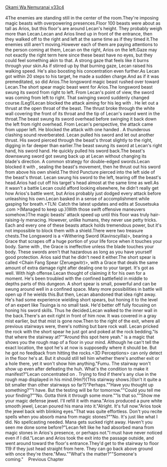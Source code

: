 [Okami Wa Nemuranai v33c4](https://www.sousetsuka.com/2020/12/okami-wa-nemuranai-334.html)
<br/><br/>
4The enemies are standing still in the center of the room.They're imposing magic beasts with overpowering presences.Floor 100 beasts were about as tall as Arios, but this floor's are around Lecan's height. They probably weigh more than Lecan.Lecan and Arios lined up in front of the entrance, then they walked off to the right and left at the same time as if they timed it.The enemies still aren't moving.However each of them are paying attentions to the person coming at them, Lecan on the right, Arios on the left.Gaze may not exactly the right term here since these beast have no eyes, but they could feel something akin to that. A strong gaze that feels like it burns through your skin.As if stirred up by that burning gaze, Lecan raised his walking speed. He's also boosting his concentration even further.As Lecan got within 20 steps to his target, he made a sudden charge.And as if it was premeditated, so did Arios.The longsword magic beast rushed over toward Lecan.The short spear magic beast went for Arios.The longsword beast swung its sword from right to left. From Lecan's point of view, the sword was coming from left to right. That swinging sword suddenly changed course.(Leg!)Lecan blocked the attack aiming for his leg with <Shield of Wolkan>. He let out a thrust at the open throat of the beast. The thrust broke through the white wall covering the front of its throat and the tip of Lecan's sword went in the throat.The beast swung its sword overhead before swinging it back down the left from right overhead. From Lecan's perspective, the attack came from upper left. He blocked the attack with one handed <Shield of Wolkan>. A thunderous clashing sound reverberated. Lecan pulled his sword and let out another thrust. His sword pierced through the beast's throat slightly to the right, digging in far deeper than earlier.The beast swung its sword at Lecan's right hand, his sword hand. He quickly pulled his sword back.The beast's downswung sword got swung back up at Lecan without changing its blade's direction. A common strategy for double-edged swords.Lecan blocked it with <Shield of Wolkan>, sealing the beast's movement, then he thrust out his sword from above his own shield.The third Puncture pierced into the left side of the beast's throat. Lecan swung his sword to the left, tearing off the beast's head.Arios had cut off his target's head almost at the same time as well.As it wasn't a battle Lecan could afford looking elsewhere, he didn't really get how Arios's battle went, but Arios probably just dodged every attack before unleashing his own.Lecan basked in a sense of accomplishment while gasping for breath.<TLN: Catch the latest updates and edits at Sousetsuka .com >(Managed to keep up.)(With those swift offensive maneuvers somehow.)The magic beasts' attack speed up until this floor was truly hair-raising-ly menacing. However, unlike humans, they never use petty tricks. Each and every one of these beasts attack holds tremendous power, but it's not impossible to block them with a shield.There were two treasure chests.The Longsword is a <Withering Sword (Kavinscyilla)>, bearing a Grace that scrapes off a huge portion of your life force when it touches your body. Same with <Curse Mark Sword>, the Grace is ineffective unless the blade touches your body. These swords aren't that hazardous as long as you have yourself good protection. Arios said that he didn't need it either.The short spear is called <Chain Fang Spear (Zeruegwitr)>, with a Grace that deals the same amount of extra damage right after dealing one to your target. It's got <State Retention> as well. With high offense.Lecan thought of claiming it for his own for a moment. He's been troubled with the confined battlefield in middle to depths parts of this dungeon. A short spear is small, powerful and can be swung around well in a confined space. Many more possibilities in battle will open up if he wields this.But then, Lecan abandoned that idea right away. He's had some experience wielding short spears, but honing it to the level of an expert like Tsuinga is no small task. He'd better off fully focusing on honing his sword skills. Thus he decided.Lecan walked to the inner wall in the back.There's an exit right in front of him now. It was covered in a gray mist earlier, but that mist is gone now.Then to the right of the exit, where all previous stairways were, there's nothing but bare rock wall. Lecan pricked the rock with the short spear he just got and poked at the rock bedding."Is that where the stairway at?""Around this spot here yeah."<Graph Make> is a magic that shows you the rough map of a floor in your mind. Although he can't tell the exact location, the spot he's at now is supposedly where it should be. But he got no feedback from hitting the rocks.<3D Perceptions> can only detect in the floor he's at. But it should still tell him whether there's another exit or a hole there, yet it won't show him anything."Fumu. The stairway won't show up even after defeating the <Guardians> huh. What's the condition to make it manifest?"Lecan concentrated on <Graph Make>. Trying to find if there's any clue in the rough map displayed in his mind.(Hm?)(This stairway <Graph Make> shows.)(Isn't it quite a bit smaller than other stairways so far?)"Perhaps.""Have you thought up something?""I have. But the testing will be for tomorrow.""Could you tell me your finding?""No. Gotta think it through some more.""Is that so.""Show me your magic defense jewel. I'll refill it with mana."Arios produced a pure white smooth jewel, Lecan poured his mana into it."Alright. It's full now."Arios took the jewel back with blinking eyes."That was quite effortless. Don't you recite spells when you absorb mana from magic stones?""No. It's just like what I did. No spellcasting needed. Mana gets sucked right away. Haven't you seen me done some before?"Lecan felt like he had absorbed mana from magic stones in Arios's presence, or perhaps not."I must have never noticed even if I did."Lecan and Arios took the exit into the passage outside, and went around toward the floor's entrance.They'd get to the stairway to floor 119 if they just head straight from here. They can go back above ground with <Warp> once they're there."Mwu.""What's the matter?""Someone's coming."    Previous Chapter <br/>

